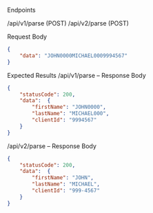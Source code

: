 
Endpoints

/api/v1/parse (POST)
/api/v2/parse (POST)

Request Body
```json
{
    "data": "JOHN0000MICHAEL0009994567"
}
```


Expected Results
/api/v1/parse – Response Body
```json
{
    "statusCode": 200,
    "data":  {
        "firstName": "JOHN0000",
        "lastName": "MICHAEL000",
        "clientId": "9994567"
    }
}
```

/api/v2/parse – Response Body
```json
{
    "statusCode": 200,
    "data":  {
        "firstName": "JOHN",
        "lastName": "MICHAEL",
        "clientId": "999-4567"
    }
}
```
